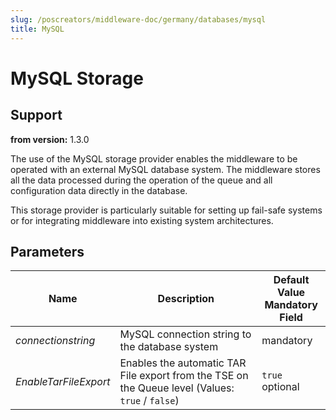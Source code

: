 ```yaml
---
slug: /poscreators/middleware-doc/germany/databases/mysql
title: MySQL
---
```


# MySQL Storage

## Support

**from version:** 1.3.0

The use of the MySQL storage provider enables the middleware to be operated with an external MySQL database system. The middleware stores all the data processed during the operation of the queue and all configuration data directly in the database.

This storage provider is particularly suitable for setting up fail-safe systems or for integrating middleware into existing system architectures.

## Parameters

| Name                  | Description                                                                                      | **Default Value**<br />**Mandatory Field** |
| --------------------- | ------------------------------------------------------------------------------------------------ | ------------------------------------------ |
| _connectionstring_    | MySQL connection string to the database system                                                   | mandatory                                  |
| _EnableTarFileExport_ | Enables the automatic TAR File export from the TSE on the Queue level (Values: `true` / `false`) | `true` <br> optional                       |
